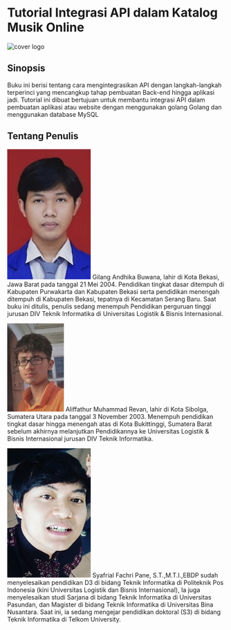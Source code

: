 # Tutorial Integrasi API dalam Katalog Musik Online
![cover logo](https://github.com/SchoolAF/GoDeez/tree/main/book/cover-book.jpg)

## Sinopsis
Buku ini berisi tentang cara mengintegrasikan API dengan langkah-langkah terperinci yang mencangkup tahap pembuatan Back-end hingga aplikasi jadi. Tutorial ini dibuat bertujuan untuk membantu integrasi API dalam pembuatan aplikasi atau website dengan menggunakan golang Golang dan menggunakan database MySQL

## Tentang Penulis
![image](https://github.com/SchoolAF/GoDeez/blob/main/book/Penulis1.jpg)
Gilang Andhika Buwana, lahir di Kota Bekasi, Jawa Barat pada tanggal 21 Mei 2004. Pendidikan tingkat dasar ditempuh di Kabupaten Purwakarta dan Kabupaten Bekasi serta pendidikan menengah ditempuh di Kabupaten Bekasi, tepatnya di Kecamatan Serang Baru. Saat buku ini ditulis, penulis sedang menempuh Pendidikan perguruan tinggi jurusan DIV Teknik Informatika di Universitas Logistik & Bisnis Internasional.


![image](https://github.com/SchoolAF/GoDeez/blob/main/book/Penulis2.jpg)
Aliffathur Muhammad Revan, lahir di Kota Sibolga, Sumatera Utara pada tanggal 3 November 2003. Menempuh pendidikan tingkat dasar hingga menengah atas di Kota Bukittinggi, Sumatera Barat sebelum akhirnya melanjutkan Pendidikannya ke Universitas Logistik & Bisnis Internasional jurusan DIV Teknik Informatika.


![image](https://github.com/SchoolAF/GoDeez/blob/main/book/Penulis3.jpg)
Syafrial Fachri Pane, S.T.,M.T.I.,EBDP sudah menyelesaikan pendidikan D3 di bidang Teknik Informatika di Politeknik Pos Indonesia (kini Universitas Logistik dan Bisnis Internasional), Ia juga menyelesaikan studi Sarjana di bidang Teknik Informatika di Universitas Pasundan, dan Magister di bidang Teknik Informatika di Universitas Bina Nusantara. Saat ini, ia sedang mengejar pendidikan doktoral (S3) di bidang Teknik Informatika di Telkom University.
